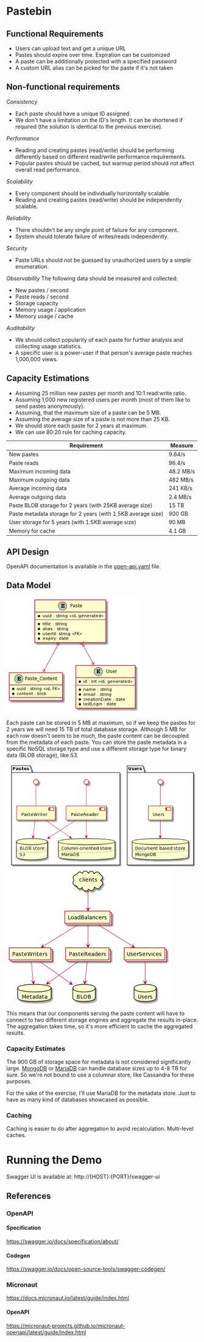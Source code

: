 # Pastebin

## Functional Requirements
* Users can upload text and get a unique URL
* Pastes should expire over time. Expiration can be customized
* A paste can be additionally protected with a specified password
* A custom URL alias can be picked for the paste if it's not taken

## Non-functional requirements

_Consistency_
* Each paste should have a unique ID assigned.
* We don't have a limitation on the ID's length. It can be shortened if required (the solution is identical to the previous exercise).

_Performance_
* Reading and creating pastes (read/write) should be performing differently based on different read/write performance requirements.
* Popular pastes should be cached, but warmup period should not affect overall read performance.

_Scalability_
* Every component should be individually horizontally scalable.
* Reading and creating pastes (read/write) should be independently scalable.

_Reliability_
* There shouldn't be any single point of failure for any component.
* System should tolerate failure of writes/reads independently.

_Security_
- Paste URLs should not be guessed by unauthorized users by a simple enumeration. 

_Observability_
The following data should be measured and collected:
- New pastes / second
- Paste reads / second
- Storage capacity
- Memory usage / application
- Memory usage / cache

_Auditability_
- We should collect popularity of each paste for further analysis and collecting usage statistics.
- A specific user is a power-user if that person's average paste reaches 1,000,000 views. 

## Capacity Estimations
* Assuming 25 million new pastes per month and 10:1 read:write ratio.
* Assuming 1,000 new registered users per month (most of them like to send pastes anonymously).
* Assuming, that the maximum size of a paste can be 5 MB.
* Assuming the average size of a paste is not more than 25 KB.
* We should store each paste for 2 years at maximum.
* We can use 80:20 rule for caching capacity.

|   Requirement  | Measure    |
| --- | --- |
|New pastes|	9.64/s|
|Paste reads|	96.4/s|
|Maximum incoming data|	48.2 MB/s|
|Maximum outgoing data|	482 MB/s|
|Average incoming data|	241 KB/s|
|Average outgoing data|	2.4 MB/s|
|Paste BLOB storage for 2 years (with 25KB average size)|	15 TB|
|Paste metadata storage for 2 years (with 1.5KB average size)|	900 GB|
|User storage for 5 years (with 1.5KB average size)|	90 MB|
|Memory for cache|	4.1 GB|

## API Design
OpenAPI documentation is available in the [open-api.yaml](open-api.yaml) file.

## Data Model

![](documentation/data-model.png)

Each paste can be stored in 5 MB at maximum, so if we keep the pastes for 2 years we will need 15 TB of total database storage. Although 5 MB for each row doesn't seem to be much, the paste content can be decoupled from the metadata of each paste. You can store the paste metadata in a specific NoSQL storage type and use a different storage type for binary data (BLOB storage), like S3.

![](documentation/component-diagram.png)
![](documentation/deployment-diagram.png)

This means that our components serving the paste content will have to connect to two different storage engines and aggregate the results in-place. The aggregation takes time, so it's more efficient to cache the aggregated results.

### Capacity Estimates
The 900 GB of storage space for metadata is not considered significantly large.
[MongoDB](https://docs.mongodb.com/manual/reference/limits/#data) or [MariaDB](https://mariadb.com/kb/en/innodb-limitations/)
can handle database sizes up to 4-8 TB for sure. So we're not bound to use a columnar store, like Cassandra for these purposes.

For the sake of the exercise, I'll use MariaDB for the metadata store.
Just to have as many kind of databases showcased as possible. 

### Caching
Caching is easier to do after aggregation to avoid recalculation. Multi-level caches.

# Running the Demo
Swagger UI is available at: http://{HOST}:{PORT}/swagger-ui

## References 

### OpenAPI
#### Specification
https://swagger.io/docs/specification/about/
#### Codegen
https://swagger.io/docs/open-source-tools/swagger-codegen/

### Micronaut
https://docs.micronaut.io/latest/guide/index.html
#### OpenAPI
https://micronaut-projects.github.io/micronaut-openapi/latest/guide/index.html

